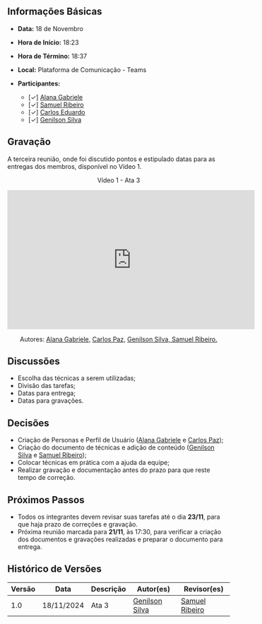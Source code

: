 ## Informações Básicas

- **Data:** 18 de Novembro
- **Hora de Início:** 18:23
- **Hora de Término:** 18:37
- **Local:** Plataforma de Comunicação - Teams
- **Participantes:**

  - [✓] [Alana Gabriele](https://github.com/alanagabriele)
  - [✓] [Samuel Ribeiro](https://github.com/SamuelRicosta)
  - [✓] [Carlos Eduardo](https://github.com/dudupaz)
  - [✓] [Genilson Silva](https://github.com/GenilsonJrs)

## Gravação

A terceira reunião, onde foi discutido pontos e estipulado datas para as entregas dos membros, disponível no Vídeo 1.

<div style="text-align: center">
<p>Vídeo 1 - Ata 3</p>
</div>

<iframe width="560" height="315" src="https://www.youtube.com/embed/jUQblwFwgZg?si=LWLWSt2wEzUQA8MO" title="YouTube video player" frameborder="0" allow="accelerometer; autoplay; clipboard-write; encrypted-media; gyroscope; picture-in-picture; web-share" referrerpolicy="strict-origin-when-cross-origin" allowfullscreen></iframe>

<p style="text-align: center; font-size: 14px;">
    Autores: <a href="https://github.com/alanagabriele" target="_blank">Alana Gabriele,</a> <a href="https://github.com/dudupaz" target="_blank">Carlos Paz,</a> <a href="https://github.com/GenilsonJrs" target="_blank">Genilson Silva,</a><a href="https://github.com/SamuelRicosta" target="_blank"> Samuel Ribeiro. </a>
</p>

## Discussões

- Escolha das técnicas a serem utilizadas;
- Divisão das tarefas;
- Datas para entrega;
- Datas para gravações.

## Decisões

- Criação de Personas e Perfil de Usuário (<a href="https://github.com/alanagabriele" target="_blank">Alana Gabriele</a> e <a href="https://github.com/dudupaz" target="_blank">Carlos Paz</a>);
- Criação do documento de técnicas e adição de conteúdo (<a href="https://github.com/GenilsonJrs" target="_blank">Genilson Silva</a> e <a href="https://github.com/SamuelRicosta" target="_blank"> Samuel Ribeiro</a>);
- Colocar técnicas em prática com a ajuda da equipe;
- Realizar gravação e documentação antes do prazo para que reste tempo de correção.

## Próximos Passos

- Todos os integrantes devem revisar suas tarefas até o dia **23/11**, para que haja prazo de correções e gravação.
- Próxima reunião marcada para **21/11**, às 17:30, para verificar a criação dos documentos e gravações realizadas e preparar o documento para entrega.


## Histórico de Versões

| Versão |    Data    | Descrição                   | Autor(es)                                          | Revisor(es)                                        |
| ------ | :--------: | --------------------------- | -------------------------------------------------- | -------------------------------------------------- |
| 1.0    | 18/11/2024 | Ata 3                       | [Genilson Silva](https://github.com/GenilsonJrs) | [Samuel Ribeiro](https://github.com/SamuelRicosta) |
